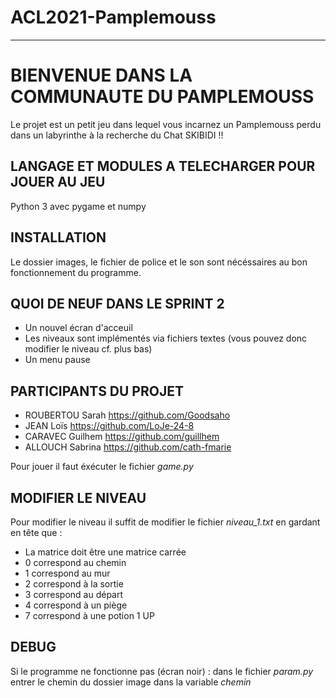 # ACL2021-Pamplemouss
***

# **BIENVENUE DANS LA COMMUNAUTE DU PAMPLEMOUSS**

Le projet est un petit jeu dans lequel vous incarnez un Pamplemouss perdu dans un labyrinthe à la recherche du Chat SKIBIDI !!

## LANGAGE ET MODULES A TELECHARGER POUR JOUER AU JEU

Python 3 avec pygame et numpy

## INSTALLATION

Le dossier images, le fichier de police et le son sont nécéssaires au bon fonctionnement du programme.


## QUOI DE NEUF DANS LE SPRINT 2

* Un nouvel écran d'acceuil
* Les niveaux sont implémentés via fichiers textes (vous pouvez donc modifier le niveau cf. plus bas)
* Un menu pause

## PARTICIPANTS DU PROJET

* ROUBERTOU Sarah  https://github.com/Goodsaho
* JEAN Loïs        https://github.com/LoJe-24-8
* CARAVEC Guilhem  https://github.com/guillhem
* ALLOUCH Sabrina  https://github.com/cath-fmarie


Pour jouer il faut éxécuter le fichier _game.py_

## MODIFIER LE NIVEAU

Pour modifier le niveau il suffit de modifier le fichier _niveau_1.txt_ en gardant en tête que :
* La matrice doit être une matrice carrée
* 0 correspond au chemin
* 1 correspond au mur
* 2 correspond à la sortie
* 3 correspond au départ
* 4 correspond à un piège
* 7 correspond à une potion 1 UP


## DEBUG

Si le programme ne fonctionne pas (écran noir) :
		dans le fichier _param.py_ entrer le chemin du dossier image dans la variable _chemin_

